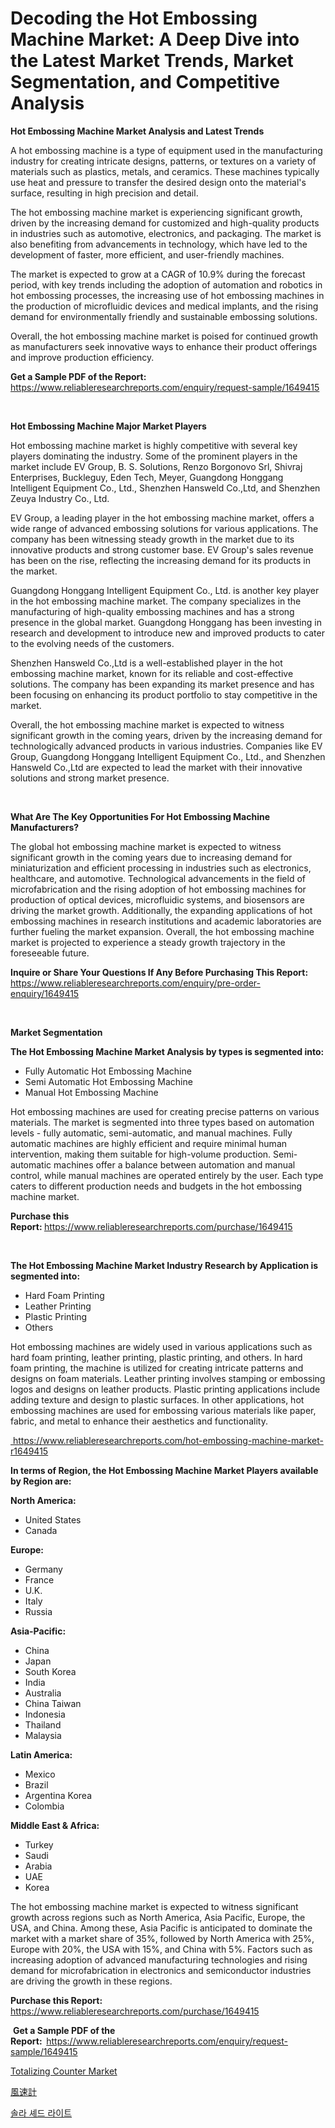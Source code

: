 <p><h1>Decoding the Hot Embossing Machine Market: A Deep Dive into the Latest Market Trends, Market Segmentation, and Competitive Analysis</h1></p><p><strong>Hot Embossing Machine Market Analysis and Latest Trends</strong></p>
<p><p>A hot embossing machine is a type of equipment used in the manufacturing industry for creating intricate designs, patterns, or textures on a variety of materials such as plastics, metals, and ceramics. These machines typically use heat and pressure to transfer the desired design onto the material's surface, resulting in high precision and detail.</p><p>The hot embossing machine market is experiencing significant growth, driven by the increasing demand for customized and high-quality products in industries such as automotive, electronics, and packaging. The market is also benefiting from advancements in technology, which have led to the development of faster, more efficient, and user-friendly machines.</p><p>The market is expected to grow at a CAGR of 10.9% during the forecast period, with key trends including the adoption of automation and robotics in hot embossing processes, the increasing use of hot embossing machines in the production of microfluidic devices and medical implants, and the rising demand for environmentally friendly and sustainable embossing solutions.</p><p>Overall, the hot embossing machine market is poised for continued growth as manufacturers seek innovative ways to enhance their product offerings and improve production efficiency.</p></p>
<p><strong>Get a Sample PDF of the Report:&nbsp;</strong> <a href="https://www.reliableresearchreports.com/enquiry/request-sample/1649415">https://www.reliableresearchreports.com/enquiry/request-sample/1649415</a></p>
<p>&nbsp;</p>
<p><strong>Hot Embossing Machine Major Market Players</strong></p>
<p><p>Hot embossing machine market is highly competitive with several key players dominating the industry. Some of the prominent players in the market include EV Group, B. S. Solutions, Renzo Borgonovo Srl, Shivraj Enterprises, Buckleguy, Eden Tech, Meyer, Guangdong Honggang Intelligent Equipment Co., Ltd., Shenzhen Hansweld Co.,Ltd, and Shenzhen Zeuya Industry Co., Ltd.</p><p>EV Group, a leading player in the hot embossing machine market, offers a wide range of advanced embossing solutions for various applications. The company has been witnessing steady growth in the market due to its innovative products and strong customer base. EV Group's sales revenue has been on the rise, reflecting the increasing demand for its products in the market.</p><p>Guangdong Honggang Intelligent Equipment Co., Ltd. is another key player in the hot embossing machine market. The company specializes in the manufacturing of high-quality embossing machines and has a strong presence in the global market. Guangdong Honggang has been investing in research and development to introduce new and improved products to cater to the evolving needs of the customers.</p><p>Shenzhen Hansweld Co.,Ltd is a well-established player in the hot embossing machine market, known for its reliable and cost-effective solutions. The company has been expanding its market presence and has been focusing on enhancing its product portfolio to stay competitive in the market.</p><p>Overall, the hot embossing machine market is expected to witness significant growth in the coming years, driven by the increasing demand for technologically advanced products in various industries. Companies like EV Group, Guangdong Honggang Intelligent Equipment Co., Ltd., and Shenzhen Hansweld Co.,Ltd are expected to lead the market with their innovative solutions and strong market presence.</p></p>
<p>&nbsp;</p>
<p><strong>What Are The Key Opportunities For Hot Embossing Machine Manufacturers?</strong></p>
<p><p>The global hot embossing machine market is expected to witness significant growth in the coming years due to increasing demand for miniaturization and efficient processing in industries such as electronics, healthcare, and automotive. Technological advancements in the field of microfabrication and the rising adoption of hot embossing machines for production of optical devices, microfluidic systems, and biosensors are driving the market growth. Additionally, the expanding applications of hot embossing machines in research institutions and academic laboratories are further fueling the market expansion. Overall, the hot embossing machine market is projected to experience a steady growth trajectory in the foreseeable future.</p></p>
<p><strong>Inquire or Share Your Questions If Any Before Purchasing This Report:</strong> <a href="https://www.reliableresearchreports.com/enquiry/pre-order-enquiry/1649415">https://www.reliableresearchreports.com/enquiry/pre-order-enquiry/1649415</a></p>
<p>&nbsp;</p>
<p><strong>Market Segmentation</strong></p>
<p><strong>The Hot Embossing Machine Market Analysis by types is segmented into:</strong></p>
<p><ul><li>Fully Automatic Hot Embossing Machine</li><li>Semi Automatic Hot Embossing Machine</li><li>Manual Hot Embossing Machine</li></ul></p>
<p><p>Hot embossing machines are used for creating precise patterns on various materials. The market is segmented into three types based on automation levels - fully automatic, semi-automatic, and manual machines. Fully automatic machines are highly efficient and require minimal human intervention, making them suitable for high-volume production. Semi-automatic machines offer a balance between automation and manual control, while manual machines are operated entirely by the user. Each type caters to different production needs and budgets in the hot embossing machine market.</p></p>
<p><strong>Purchase this Report:&nbsp;</strong><a href="https://www.reliableresearchreports.com/purchase/1649415">https://www.reliableresearchreports.com/purchase/1649415</a></p>
<p>&nbsp;</p>
<p><strong>The Hot Embossing Machine Market Industry Research by Application is segmented into:</strong></p>
<p><ul><li>Hard Foam Printing</li><li>Leather Printing</li><li>Plastic Printing</li><li>Others</li></ul></p>
<p><p>Hot embossing machines are widely used in various applications such as hard foam printing, leather printing, plastic printing, and others. In hard foam printing, the machine is utilized for creating intricate patterns and designs on foam materials. Leather printing involves stamping or embossing logos and designs on leather products. Plastic printing applications include adding texture and design to plastic surfaces. In other applications, hot embossing machines are used for embossing various materials like paper, fabric, and metal to enhance their aesthetics and functionality.</p></p>
<p><a href="https://www.reliableresearchreports.com/hot-embossing-machine-market-r1649415">&nbsp;https://www.reliableresearchreports.com/hot-embossing-machine-market-r1649415</a></p>
<p><strong>In terms of Region, the Hot Embossing Machine Market Players available by Region are:</strong></p>
<p>
    <p> <strong> North America: </strong>
        <ul>
            <li>United States</li>
            <li>Canada</li>
        </ul>
        </p> 
    <p> <strong> Europe: </strong>
        <ul>
            <li>Germany</li>
            <li>France</li>
            <li>U.K.</li>
            <li>Italy</li>
            <li>Russia</li>
        </ul>
        </p> 
    <p> <strong> Asia-Pacific: </strong>
        <ul>
            <li>China</li>
            <li>Japan</li>
            <li>South Korea</li>
            <li>India</li>
            <li>Australia</li>
            <li>China Taiwan</li>
            <li>Indonesia</li>
            <li>Thailand</li>
            <li>Malaysia</li>
        </ul>
        </p> 
    <p> <strong> Latin America: </strong>
        <ul>
            <li>Mexico</li>
            <li>Brazil</li>
            <li>Argentina Korea</li>
            <li>Colombia</li>
        </ul>
        </p> 
    <p> <strong> Middle East & Africa: </strong>
        <ul>
            <li>Turkey</li>
            <li>Saudi</li>
            <li>Arabia</li>
            <li>UAE</li>
            <li>Korea</li>
        </ul>
    </p>
    </p>
<p><p>The hot embossing machine market is expected to witness significant growth across regions such as North America, Asia Pacific, Europe, the USA, and China. Among these, Asia Pacific is anticipated to dominate the market with a market share of 35%, followed by North America with 25%, Europe with 20%, the USA with 15%, and China with 5%. Factors such as increasing adoption of advanced manufacturing technologies and rising demand for microfabrication in electronics and semiconductor industries are driving the growth in these regions.</p></p>
<p><strong>Purchase this Report: </strong><a href="https://www.reliableresearchreports.com/purchase/1649415">https://www.reliableresearchreports.com/purchase/1649415</a></p>
<p>&nbsp;<strong>Get a Sample PDF of the Report:&nbsp;&nbsp;</strong><a href="https://www.reliableresearchreports.com/enquiry/request-sample/1649415">https://www.reliableresearchreports.com/enquiry/request-sample/1649415</a></p>
<p><strong></strong></p>
<p><p><a href="https://github.com/RoccoManning/Market-Research-Report-List-4/blob/main/totalizing-counter-market.md">Totalizing Counter Market</a></p><p><a href="https://medium.com/@idellamante2023/%E9%A2%A8%E9%80%9F%E8%A8%88%E5%B8%82%E5%A0%B4-2031%E5%B9%B4%E3%81%BE%E3%81%A7%E3%81%AE%E3%83%88%E3%83%AC%E3%83%B3%E3%83%89-%E4%BA%88%E6%B8%AC-%E7%AB%B6%E4%BA%89%E5%88%86%E6%9E%90-eff7f9c13cc1">風速計</a></p><p><a href="https://medium.com/@lilmama456456/%ED%83%9C%EC%96%91-%EA%B4%91%EC%9E%A5-%EC%A1%B0%EB%AA%85-%EC%8B%9C%EC%9E%A5-%EA%B7%9C%EB%AA%A8-cagr-%ED%8A%B8%EB%A0%8C%EB%93%9C-2024-2030-0cce885940ba">솔라 셰드 라이트</a></p></p>